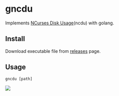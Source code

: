 # gncdu

Implements [NCurses Disk Usage](https://dev.yorhel.nl/ncdu)(ncdu) with golang.

## Install

Download executable file from [releases](https://github.com/bastengao/gncdu/releases) page.

## Usage

    gncdu [path]

![](http://bastengao.com/images/others/gncdu-screeshot.png)